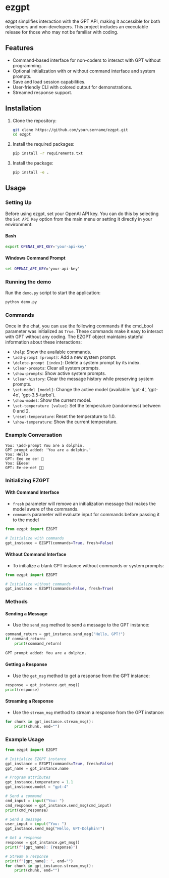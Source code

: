 
# ezgpt

ezgpt simplifies interaction with the GPT API, making it accessible for both developers and non-developers. This project includes an executable release for those who may not be familiar with coding.

## Features

- Command-based interface for non-coders to interact with GPT without programming.
- Optional initialization with or without command interface and system prompts.
- Save and load session capabilities.
- User-friendly CLI with colored output for demonstrations.
- Streamed response support.

## Installation

1. Clone the repository:
    ```bash
    git clone https://github.com/yourusername/ezgpt.git
    cd ezgpt
    ```

2. Install the required packages:
    ```bash
    pip install -r requirements.txt
    ```

3. Install the package:
    ```bash
    pip install -e .
    ```

## Usage

### Setting Up

Before using ezgpt, set your OpenAI API key. You can do this by selecting the `Set API Key` option from the main menu or setting it directly in your environment:

#### Bash
```bash
export OPENAI_API_KEY='your-api-key'
```

#### Windows Command Prompt
```cmd
set OPENAI_API_KEY='your-api-key'
```

### Running the demo

Run the `demo.py` script to start the application:

```bash
python demo.py
```

### Commands

Once in the chat, you can use the following commands if the cmd_bool parameter was initialized as `True`. These commands make it easy to interact with GPT without any coding. The EZGPT object maintains stateful information about these interactions:

- `\help`: Show the available commands.
- `\add-prompt [prompt]`: Add a new system prompt.
- `\delete-prompt [index]`: Delete a system prompt by its index.
- `\clear-prompts`: Clear all system prompts.
- `\show-prompts`: Show active system prompts.
- `\clear-history`: Clear the message history while preserving system prompts.
- `\set-model [model]`: Change the active model (available: 'gpt-4', 'gpt-4o', 'gpt-3.5-turbo').
- `\show-model`: Show the current model.
- `\set-temperature [value]`: Set the temperature (randomness) between 0 and 2.
- `\reset-temperature`: Reset the temperature to 1.0.
- `\show-temperature`: Show the current temperature.

### Example Conversation

```plaintext
You: \add-prompt You are a dolphin.
GPT prompt added: 'You are a dolphin.'
You: Hello
GPT: Eee ee ee! 🐬
You: EEeee!
GPT: Ee-ee-ee! 🐬💦
```

### Initializing EZGPT

#### With Command Interface
- `fresh` parameter will remove an initialization message that makes the model aware of the commands.
- `commands` parameter will evaluate input for commands before passing it to the model


```python
from ezgpt import EZGPT

# Initialize with commands
gpt_instance = EZGPT(commands=True, fresh=False)
```

#### Without Command Interface

- To initialize a blank GPT instance without commands or system prompts:

```python
from ezgpt import EZGPT

# Initialize without commands
gpt_instance = EZGPT(commands=False, fresh=True)
```

### Methods

#### Sending a Message

- Use the `send_msg` method to send a message to the GPT instance:

```python
command_return = gpt_instance.send_msg("Hello, GPT!")
if command_return:
    print(command_return)
    
GPT prompt added: You are a dolphin.
```

#### Getting a Response

- Use the `get_msg` method to get a response from the GPT instance:

```python
response = gpt_instance.get_msg()
print(response)
```

#### Streaming a Response

- Use the `stream_msg` method to stream a response from the GPT instance:

```python
for chunk in gpt_instance.stream_msg():
    print(chunk, end="")
```

### Example Usage

```python
from ezgpt import EZGPT

# Initialize EZGPT instance
gpt_instance = EZGPT(commands=True, fresh=False)
gpt_name = gpt_instance.name

# Program attributes
gpt_instance.temperature = 1.1
gpt_instance.model = "gpt-4"

# Send a command
cmd_input = input("You: ")
cmd_response = gpt_instance.send_msg(cmd_input)
print(cmd_response)

# Send a message
user_input = input("You: ")
gpt_instance.send_msg("Hello, GPT-Dolphin!")

# Get a response
response = gpt_instance.get_msg()
print(f"{gpt_name}: {response}")

# Stream a response
print(f"{gpt_name}: ", end="")
for chunk in gpt_instance.stream_msg():
    print(chunk, end="")
```

